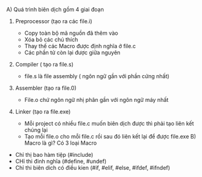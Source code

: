A) Quá trình biên dịch gồm 4 giai đoạn
1. Preprocessor (tạo ra các file.i)
	- Copy toàn bộ mã nguồn đã thêm vào
	- Xóa bỏ các chú thích
	- Thay thế các Macro được định nghĩa ở file.c
	- Các phần tử còn lại được giữa nguyên

2. Compiler ( tạo ra file.s)
	- file.s là file assembly ( ngôn ngữ gần với phần cứng nhất)
3. Assembler (tạo ra file.0)
	- File.o chứ ngôn ngữ nhị phân gần với ngôn ngữ máy nhất
4. Linker (tạo ra file.exe)
	- Mỗi project có nhiều file.c muốn biên dịch được thì phải tạo liên kết chúng lại
	- Tạo mỗi file.o cho mỗi file.c rồi sau đó liên kết lại để được file.exe
B) Macro là gì?
Có 3 loại Macro
- Chỉ thị bao hàm tiệp (#include)
- CHỉ thi đinh nghĩa (#define, #undef)
- Chỉ thi biên dich có điều kien (#if, #elif, #else, #ifdef, #ifndef)


